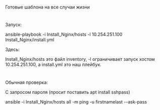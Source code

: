 #
Готовые шаблона на все случаи жизни
#
Запуск:

ansible-playbook -i Install_Nginx/hosts -l 10.254.251.100 Install_Nginx/install.yml


Здесь:

Install_Nginx/hosts это файл inventory, -l ограничивает запуск хостом 10.254.251.100,
а install.yml это наш плейбук.
#
Обычная проверка:

С запросом пароля (просит поставить apt install sshpass)

ansible -i Install_Nginx/hosts all -m ping -u firstnamelast --ask-pass
